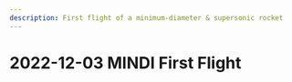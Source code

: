 ```yaml
---
description: First flight of a minimum-diameter & supersonic rocket
---
```


# 2022-12-03 MINDI First Flight

